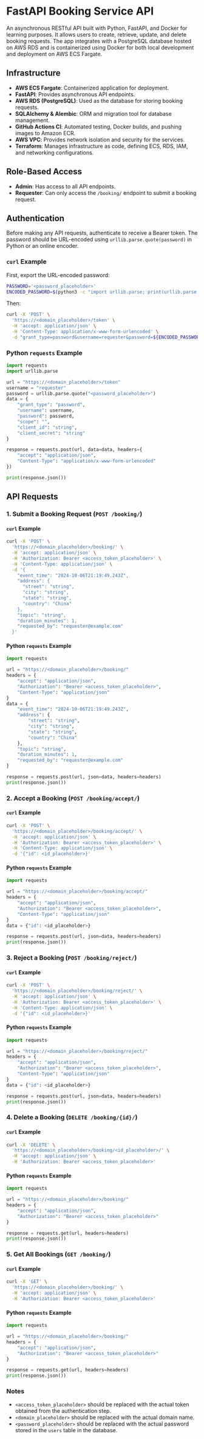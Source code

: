 # FastAPI Booking Service API 

An asynchronous RESTful API built with Python, FastAPI, and Docker for learning purposes. It allows users to create, retrieve, update, and delete booking requests. The app integrates with a PostgreSQL database hosted on AWS RDS and is containerized using Docker for both local development and deployment on AWS ECS Fargate.

## Infrastructure

- **AWS ECS Fargate**: Containerized application for deployment.
- **FastAPI**: Provides asynchronous API endpoints.
- **AWS RDS (PostgreSQL)**: Used as the database for storing booking requests.
- **SQLAlchemy & Alembic**: ORM and migration tool for database management.
- **GitHub Actions CI**: Automated testing, Docker builds, and pushing images to Amazon ECR.
- **AWS VPC**: Provides network isolation and security for the services.
- **Terraform**: Manages infrastructure as code, defining ECS, RDS, IAM, and networking configurations.

## Role-Based Access

- **Admin**: Has access to all API endpoints.
- **Requester**: Can only access the `/booking/` endpoint to submit a booking request.

## Authentication

Before making any API requests, authenticate to receive a Bearer token. The password should be URL-encoded using `urllib.parse.quote(password)` in Python or an online encoder.

### `curl` Example

First, export the URL-encoded password:

```bash 
PASSWORD='<password_placeholder>'
ENCODED_PASSWORD=$(python3 -c "import urllib.parse; print(urllib.parse.quote('${PASSWORD}'))")
```

Then:

```bash
curl -X 'POST' \
  'https://<domain_placeholder>/token' \
  -H 'accept: application/json' \
  -H 'Content-Type: application/x-www-form-urlencoded' \
  -d "grant_type=password&username=requester&password=${ENCODED_PASSWORD}&scope=&client_id=string&client_secret=string"
```

### Python `requests` Example

```python
import requests
import urllib.parse

url = "https://<domain_placeholder>/token"
username = "requester"
password = urllib.parse.quote("<password_placeholder>")
data = {
    "grant_type": "password",
    "username": username,
    "password": password,
    "scope": "",
    "client_id": "string",
    "client_secret": "string"
}

response = requests.post(url, data=data, headers={
    "accept": "application/json",
    "Content-Type": "application/x-www-form-urlencoded"
})

print(response.json())
```

## API Requests

### 1. Submit a Booking Request (`POST /booking/`)

#### `curl` Example

```bash
curl -X 'POST' \
  'https://<domain_placeholder>/booking/' \
  -H 'accept: application/json' \
  -H 'Authorization: Bearer <access_token_placeholder>' \
  -H 'Content-Type: application/json' \
  -d '{
    "event_time": "2024-10-06T21:19:49.243Z",
    "address": {
      "street": "string",
      "city": "string",
      "state": "string",
      "country": "China"
    },
    "topic": "string",
    "duration_minutes": 1,
    "requested_by": "requester@example.com"
  }'
```

#### Python `requests` Example

```python
import requests

url = "https://<domain_placeholder>/booking/"
headers = {
    "accept": "application/json",
    "Authorization": "Bearer <access_token_placeholder>",
    "Content-Type": "application/json"
}
data = {
    "event_time": "2024-10-06T21:19:49.243Z",
    "address": {
        "street": "string",
        "city": "string",
        "state": "string",
        "country": "China"
    },
    "topic": "string",
    "duration_minutes": 1,
    "requested_by": "requester@example.com"
}

response = requests.post(url, json=data, headers=headers)
print(response.json())
```

### 2. Accept a Booking (`POST /booking/accept/`)

#### `curl` Example

```bash
curl -X 'POST' \
  'https://<domain_placeholder>/booking/accept/' \
  -H 'accept: application/json' \
  -H 'Authorization: Bearer <access_token_placeholder>' \
  -H 'Content-Type: application/json' \
  -d '{"id": <id_placeholder>}'
```

#### Python `requests` Example

```python
import requests

url = "https://<domain_placeholder>/booking/accept/"
headers = {
    "accept": "application/json",
    "Authorization": "Bearer <access_token_placeholder>",
    "Content-Type": "application/json"
}
data = {"id": <id_placeholder>}

response = requests.post(url, json=data, headers=headers)
print(response.json())
```

### 3. Reject a Booking (`POST /booking/reject/`)

#### `curl` Example

```bash
curl -X 'POST' \
  'https://<domain_placeholder>/booking/reject/' \
  -H 'accept: application/json' \
  -H 'Authorization: Bearer <access_token_placeholder>' \
  -H 'Content-Type: application/json' \
  -d '{"id": <id_placeholder>}'
```

#### Python `requests` Example

```python
import requests

url = "https://<domain_placeholder>/booking/reject/"
headers = {
    "accept": "application/json",
    "Authorization": "Bearer <access_token_placeholder>",
    "Content-Type": "application/json"
}
data = {"id": <id_placeholder>}

response = requests.post(url, json=data, headers=headers)
print(response.json())
```

### 4. Delete a Booking (`DELETE /booking/{id}/`)

#### `curl` Example

```bash
curl -X 'DELETE' \
  'https://<domain_placeholder>/booking/<id_placeholder>/' \
  -H 'accept: application/json' \
  -H 'Authorization: Bearer <access_token_placeholder>'
```

#### Python `requests` Example

```python
import requests

url = "https://<domain_placeholder>/booking/"
headers = {
    "accept": "application/json",
    "Authorization": "Bearer <access_token_placeholder>"
}

response = requests.get(url, headers=headers)
print(response.json())
```

### 5. Get All Bookings (`GET /booking/`)

#### `curl` Example

```bash
curl -X 'GET' \
  'https://<domain_placeholder>/booking/' \
  -H 'accept: application/json' \
  -H 'Authorization: Bearer <access_token_placeholder>'
```

#### Python `requests` Example

```python
import requests

url = "https://<domain_placeholder>/booking/"
headers = {
    "accept": "application/json",
    "Authorization": "Bearer <access_token_placeholder>"
}

response = requests.get(url, headers=headers)
print(response.json())
```

### Notes

- `<access_token_placeholder>` should be replaced with the actual token obtained from the authentication step.
- `<domain_placeholder>` should be replaced with the actual domain name.
- `<password_placeholder>` should be replaced with the actual password stored in the `users` table in the database.
